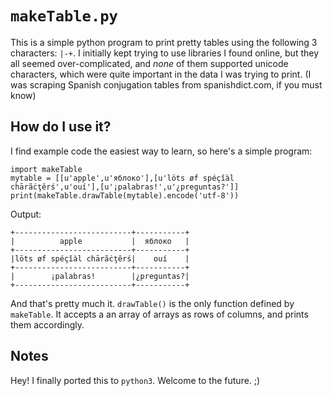# `makeTable.py`

This is a simple python program to print pretty tables using the following 3 characters: `|-+`. I initially kept trying to use libraries I found online, but they all seemed over-complicated, and _none_ of them supported unicode characters, which were quite important in the data I was trying to print. (I was scraping Spanish conjugation tables from spanishdict.com, if you must know)

## How do I use it?

I find example code the easiest way to learn, so here's a simple program:
```
import makeTable
mytable = [[u'apple',u'яблоко'],[u'löts øf spéçîàl chārãċţêrś',u'ouí'],[u'¡palabras!',u'¿preguntas?']]
print(makeTable.drawTable(mytable).encode('utf-8'))
```

Output:
```
+--------------------------+-----------+
|          apple           |  яблоко   |
+--------------------------+-----------+
|löts øf spéçîàl chārãċţêrś|    ouí    |
+--------------------------+-----------+
|        ¡palabras!        |¿preguntas?|
+--------------------------+-----------+

```

And that's pretty much it. `drawTable()` is the only function defined by `makeTable`. It accepts a an array of arrays as rows of columns, and prints them accordingly.

## Notes

Hey! I finally ported this to `python3`. Welcome to the future. ;)
